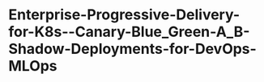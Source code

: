 # Enterprise-Progressive-Delivery-for-K8s--Canary-Blue_Green-A_B-Shadow-Deployments-for-DevOps-MLOps